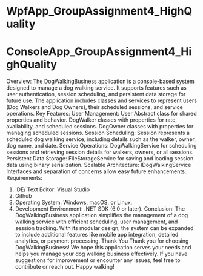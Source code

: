 # WpfApp_GroupAssignment4_HighQuality
# ConsoleApp_GroupAssignment4_HighQuality
Overview: The DogWalkingBusiness application is a console-based system designed to manage a dog walking service. It supports features such as user authentication, session scheduling, and persistent data storage for future use. The application includes classes and services to represent users (Dog Walkers and Dog Owners), their scheduled sessions, and service operations.​
Key Features:
User Management:
User Abstract class for shared properties and behavior.
DogWalker classes with properties for rate, availability, and scheduled sessions.
DogOwner classes with properties for managing scheduled sessions.
Session Scheduling: Session represents a scheduled dog walking service, including details such as the walker, owner, dog name, and date.
Service Operations: DogWalkingService for scheduling sessions and retrieving session details for walkers, owners, or all sessions.
Persistent Data Storage: FileStorageService for saving and loading session data using binary serialization.
Scalable Architecture: IDogWalkingService Interfaces and separation of concerns allow easy future enhancements.
Requirements:
1. IDE/ Text Editor: Visual Studio
2. Github
3. Operating System: Windows, macOS, or Linux.
4. Development Environment: .NET SDK (6.0 or later).
Conclusion: The DogWalkingBusiness application simplifies the management of a dog walking service with efficient scheduling, user management, and session tracking. With its modular design, the system can be expanded to include additional features like mobile app integration, detailed analytics, or payment processing.
Thank You
Thank you for choosing DogWalkingBusiness! We hope this application serves your needs and helps you manage your dog walking business effectively. If you have suggestions for improvement or encounter any issues, feel free to contribute or reach out.
Happy walking!
 

